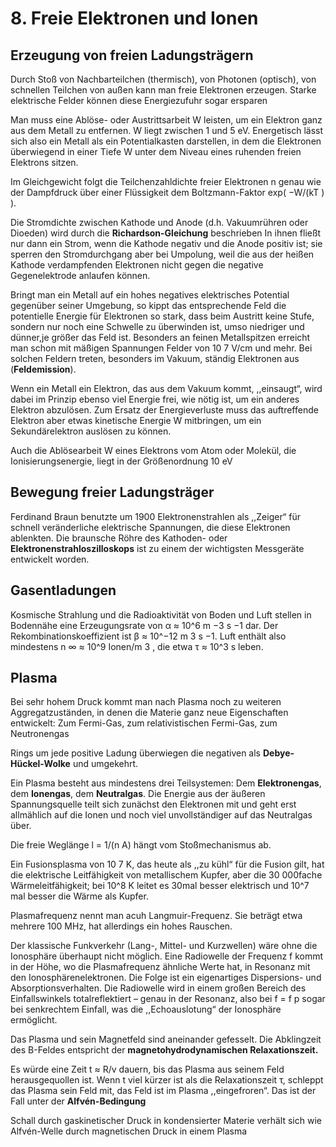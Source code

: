 # 8. Freie Elektronen und Ionen

## Erzeugung von freien Ladungsträgern
Durch Stoß von Nachbarteilchen (thermisch), von Photonen (optisch), von schnellen Teilchen von außen kann man freie Elektronen erzeugen. 
Starke elektrische Felder können diese Energiezufuhr sogar ersparen

Man muss eine Ablöse- oder Austrittsarbeit W leisten, um ein Elektron ganz aus dem Metall zu entfernen. 
W liegt zwischen 1 und 5 eV. 
Energetisch lässt sich also ein Metall als ein Potentialkasten darstellen, in dem die Elektronen überwiegend in
einer Tiefe W unter dem Niveau eines ruhenden freien Elektrons sitzen.

Im Gleichgewicht folgt die Teilchenzahldichte freier Elektronen n genau wie der Dampfdruck
über einer Flüssigkeit dem Boltzmann-Faktor exp( −W/(kT ) ).

Die Stromdichte zwischen Kathode und Anode (d.h. Vakuumrühren oder Dioeden) wird durch die **Richardson-Gleichung** beschrieben
In ihnen fließt nur dann ein Strom, wenn die Kathode negativ und die Anode positiv ist; sie sperren den Stromdurchgang aber bei Umpolung,
weil die aus der heißen Kathode verdampfenden Elektronen nicht gegen die negative Gegenelektrode anlaufen können.

Bringt man ein Metall auf ein hohes negatives elektrisches Potential gegenüber seiner Umgebung, 
so kippt das entsprechende Feld die potentielle Energie für Elektronen so stark, dass beim Austritt keine Stufe, 
sondern nur noch eine Schwelle zu überwinden ist, umso niedriger und dünner,je größer das Feld ist. 
Besonders an feinen Metallspitzen erreicht man schon mit mäßigen Spannungen Felder von 10 7 V/cm und mehr.
Bei solchen Feldern treten, besonders im Vakuum, ständig Elektronen aus (**Feldemission**).

Wenn ein Metall ein Elektron, das aus dem Vakuum kommt, ,,einsaugt“, wird dabei im Prinzip ebenso viel Energie frei, wie nötig ist, 
um ein anderes Elektron abzulösen. 
Zum Ersatz der Energieverluste muss das auftreffende Elektron aber etwas kinetische Energie W mitbringen, um
ein Sekundärelektron auslösen zu können.

Auch die Ablösearbeit W eines Elektrons vom Atom oder Molekül, die Ionisierungsenergie, liegt in der Größenordnung 10 eV

## Bewegung freier Ladungsträger
Ferdinand Braun benutzte um 1900 Elektronenstrahlen als ,,Zeiger“ für schnell veränderliche elektrische Spannungen, die diese Elektronen
ablenkten. Die braunsche Röhre des Kathoden- oder **Elektronenstrahloszilloskops** ist zu einem der wichtigsten Messgeräte entwickelt
worden.


## Gasentladungen
Kosmische Strahlung und die Radioaktivität von Boden und Luft stellen in Bodennähe eine Erzeugungsrate von α ≈ 10^6 m −3 s −1 dar. 
Der Rekombinationskoeffizient ist β ≈ 10^−12 m 3 s −1. 
Luft enthält also mindestens n ∞ ≈ 10^9 Ionen/m 3 , die etwa τ ≈ 10^3 s leben.

## Plasma
Bei sehr hohem Druck kommt man nach Plasma noch zu weiteren Aggregatzuständen, in denen die Materie ganz neue Eigenschaften entwickelt: 
Zum Fermi-Gas, zum relativistischen Fermi-Gas, zum Neutronengas

Rings um jede positive Ladung überwiegen die negativen als **Debye-Hückel-Wolke** und umgekehrt.

Ein Plasma besteht aus mindestens drei Teilsystemen: Dem **Elektronengas**, dem **Ionengas**, dem **Neutralgas**.
Die Energie aus der äußeren Spannungsquelle teilt sich zunächst den Elektronen mit und geht erst allmählich auf die Ionen und noch viel unvollständiger auf das Neutralgas über.

Die freie Weglänge l = 1/(n A) hängt vom Stoßmechanismus ab.

Ein Fusionsplasma von 10 7 K, das heute als ,,zu kühl“ für die Fusion gilt, hat die elektrische Leitfähigkeit von metallischem Kupfer, 
aber die 30 000fache Wärmeleitfähigkeit; bei 10^8 K leitet es 30mal besser elektrisch und 10^7 mal besser die Wärme als Kupfer.

Plasmafrequenz nennt man acuh Langmuir-Frequenz. Sie beträgt etwa mehrere 100 MHz, hat allerdings ein hohes Rauschen.

Der klassische Funkverkehr (Lang-, Mittel- und Kurzwellen) wäre ohne die Ionosphäre überhaupt nicht möglich. 
Eine Radiowelle der Frequenz f kommt in der Höhe, wo die Plasmafrequenz ähnliche Werte hat, in Resonanz mit den Ionosphärenelektronen. 
Die Folge ist ein eigenartiges Dispersions- und Absorptionsverhalten. 
Die Radiowelle wird in einem großen Bereich des Einfallswinkels totalreflektiert – genau in der Resonanz, 
also bei f = f p sogar bei senkrechtem Einfall, was die ,,Echoauslotung“ der Ionosphäre ermöglicht.

Das Plasma und sein Magnetfeld sind aneinander gefesselt.
Die Abklingzeit des B-Feldes entspricht der **magnetohydrodynamischen Relaxationszeit.**

Es würde eine Zeit t ≈ R/v dauern, bis das Plasma aus seinem Feld herausgequollen ist. 
Wenn t viel kürzer ist als die Relaxationszeit τ, schleppt das Plasma sein Feld mit, 
das Feld ist im Plasma ,,eingefroren“. Das ist der Fall unter der **Alfvén-Bedingung**

Schall durch gaskinetischer Druck in kondensierter Materie verhält sich wie Alfvén-Welle durch magnetischen Druck in einem Plasma 
